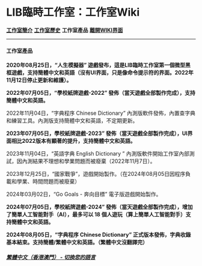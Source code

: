 # LIB臨時工作室：工作室Wiki 
 
**[工作室簡介](wiki-index)** **[工作室歷史](history)** **工作室產品** **[離開WIKI界面](https://libps.github.io/zh-hkmo/About_us)**

------------

#### 工作室產品
**2020年08月25日，“人生模擬器” 遊戲發布，這是LIB臨時工作室第一個微型黑框遊戲，支持簡體中文和英語（沒有UI界面，只是像命令提示符的界面。2022年11月12日停止更新和維護）。**

**2022年07月05日，“學校紙牌遊戲-2022” 發佈（當天遊戲全部製作完成），支持簡體中文和英語。**

2022年11月04日，“字典程序 Chinese Dictionary” 內測版軟件發佈，內置查字典和練習工具。內測版支持簡體中文和英語，不定期更新。

**2023年07月05日，學校紙牌遊戲-2023” 發佈（當天遊戲全部製作完成），UI界面相比2022版本有顯著的提升，支持簡體中文和英語。**

2023年11月04日，“英語字典 English Dictionary ” 內測版軟件開始工作室內部測試，因內測結果不理想和學業問題而被廢棄（2022年11月7日）。

2023年12月25日，“國家戰爭”，遊戲開始製作。（在2024年08月05日因程序負載和學業、時間問題而被廢棄）

2024年03月02日，“Go Goals - 奔向目標” 電子版遊戲開始製作。

**2024年07月05日，學校紙牌遊戲-2024” 發佈（當天遊戲全部製作完成），增加了簡單人工智能對手（AI），最多可以 18 個人遊玩（算上簡單人工智能對手）支持簡體中文和英語。**

**2024年08月05日，“字典程序 Chinese Dictionary” 正式版本發佈，字典收錄基本結束。支持簡體/繁體中文和英語。（繁體中文沒翻譯完）**

##### [繁體中文（香港澳門） - 切換您的語言](https://libps.github.io/index.md)